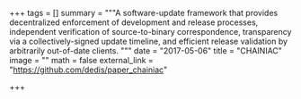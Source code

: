 +++
tags = []
summary = """A software-update framework that provides decentralized enforcement of development 
and release processes, independent verification of source-to-binary correspondence, 
transparency via a collectively-signed update timeline, and efficient release validation 
by arbitrarily out-of-date clients.
"""
date = "2017-05-06"
title = "CHAINIAC"
image = ""
math = false
external_link = "https://github.com/dedis/paper_chainiac"

+++

